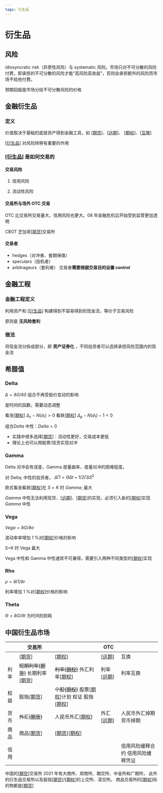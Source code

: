 ```yaml
---
tags: 衍生品
---
```

# 衍生品

## 风险

idiosyncratic risk（异质性风险）与 systematic 风险。市场只对不可分散的风险付费，即承担的不可分散的风险才能“高风险高收益”，否则会承担额外的风险而市场不给他付费。

预期回报是市场分给不可分散风险的价格

## 金融衍生品

### 定义

价值取决于基础的底层资产得到金融工具，如 [[期货]]、[[远期]]、 [[期权]]、[[互换]]

[[衍生品]] 对风险转移有重要的作用

### [[衍生品]] 是如何交易的

#### 交易风险

1. 信用风险

2. 流动性风险

#### 交易所与场外 OTC 交易

OTC 比交易所交易量大，信用风险也更大。08 年金融危机后开始受到监管更加透明

CBOT 芝加哥[[期货]]交易所

#### 交易者

- hedges（对冲者、套期保值）
- speculars（投机者）
- arbitrageurs（套利者）
交易者**需要根据交易目的设置 control**

## 金融工程

### 金融工程定义

利用资产和 [[衍生品]] 构建得到不容易得到的现金流，等价于交易风险

原则是 **无风险套利**

### 做法

将现金流分拆成部分，即 **资产证券化** ，不同投资者可以选择承担风险范围内的现金流

## 希腊值

### Delta

$\Delta = \partial G/ \partial S$ 组合不再受股价变动的影响

是时间的函数，需要动态调整

看涨[[期权]] $\Delta_c-N(d_1)>0$ 看跌[[期权]] $\Delta_p-N(d_1)-1<0$

组合$Delta$ 中性：$Delta=0$

- 实践中很多选择[[期货]]：流动性更好，交易成本更低
- 理论上也可以用股票/现货实现对冲

### Gamma

Delta 对冲会有误差，Gamma 度量曲率，度量对冲的困难程度。

对 Delta; 中性的投资者， $\Delta \Pi = \Theta \Delta t + 1/2\Gamma\Delta S^2$

欧式看涨看跌[[期权]]在 $S=K$ 时 $Gamma$; 最大

$Gamma$ 中性无法利用现货、[[远期]]、[[期货]]的实现，必须引入新的[[期权]]实现 $Gamma$ 中性

### Vega

$Vega = \partial G/ \partial \sigma$

波动率率增加 1 %对[[期权]]价格的影响

S=K 时 Vega 最大

Vega 中性和 Gamma 中性通常不可兼得，需要引入两种不同类型的[[期权]]实现

### Rho

$\rho = \partial \Pi/\partial r$

利率增加 1 %对[[期权]]价格的影响

### Theta

$\Theta = \partial G/ \partial t$ 为时间的损耗

## 中国衍生品市场

|      | 交易所                        |                                         | OTC      |                                   |
| ---- | ----------------------------- | --------------------------------------- | -------- | --------------------------------- |
|      | [[期货]]                          | [[期权]]                                    | [[远期]]     | 互换                              |
| 利率 | ~~短期利率[[期货]]~~ 长期利率[[期货]] | ~~利率[[期权]]~~ 外汇利率[[期权]]               | 利率[[远期]] | 利率互换                          |
| 权益 | 股指[[期货]]                      | ~~个股[[期权]]~~ 股票[[期权]]计划 权证 股指[[期权]] |          |                                   |
| 货币 | ~~外汇[[期货]]~~                  | 人民币外汇[[期权]]                          | 外汇[[远期]] | 人民币外汇掉期 货币掉期           |
| 商品 | 商品[[期货]]                      | [[期货]][[期权]]                                |          |                                   |
| 信用 |                               |                                         |          | 信用风险缓释合约 信用风险缓释凭证 |

中国的[[期货]]交易所 2021 年有大商所、郑商所、期交所、中金所和广期所， 此外的衍生品交易所以及股指[[期货]]/[[期权]]的上交所、深交所。 商品交易所的[[期权]]标的物都是[[期货]]

[//begin]: # "Autogenerated link references for markdown compatibility"
[期货]: 期货.md "期货"
[远期]: 远期.md "远期"
[期权]: 期权.md "期权"
[互换]: 互换.md "互换"
[衍生品]: 衍生品.md "衍生品"
[衍生品]: 衍生品.md "衍生品"
[期货]: 期货.md "期货"
[衍生品]: 衍生品.md "衍生品"
[期权]: 期权.md "期权"
[期权]: 期权.md "期权"
[期货]: 期货.md "期货"
[期权]: 期权.md "期权"
[远期]: 远期.md "远期"
[期货]: 期货.md "期货"
[期权]: 期权.md "期权"
[期权]: 期权.md "期权"
[期权]: 期权.md "期权"
[期权]: 期权.md "期权"
[期货]: 期货.md "期货"
[期权]: 期权.md "期权"
[远期]: 远期.md "远期"
[期货]: 期货.md "期货"
[期货]: 期货.md "期货"
[期权]: 期权.md "期权"
[期权]: 期权.md "期权"
[远期]: 远期.md "远期"
[期货]: 期货.md "期货"
[期权]: 期权.md "期权"
[期权]: 期权.md "期权"
[期权]: 期权.md "期权"
[期货]: 期货.md "期货"
[期权]: 期权.md "期权"
[远期]: 远期.md "远期"
[期货]: 期货.md "期货"
[期货]: 期货.md "期货"
[期权]: 期权.md "期权"
[期货]: 期货.md "期货"
[期货]: 期货.md "期货"
[期权]: 期权.md "期权"
[期权]: 期权.md "期权"
[期货]: 期货.md "期货"
[//end]: # "Autogenerated link references"
